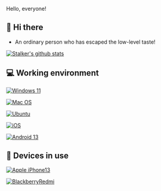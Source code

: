 Hello, everyone!

## 👋 Hi there
 * An ordinary person who has escaped the low-level taste!

[![Stalker's github stats](https://github-readme-stats.vercel.app/api?username=xiangfeidexiaohuo&show_icons=true&theme=onedark)](https://github.com/xiangfeidexiaohuo)

## 💻 Working environment
[![Windows 11](https://img.shields.io/badge/Windows%2011-00adef?style=flat-square&logo=windows&logoColor=ffffff)](https://www.microsoft.com/zh-cn/windows/windows-11)

[![Mac OS](https://img.shields.io/badge/MacOS%20Ventura%20-f45242?style=flat-square&logo=MacOS&Color=ffffff)](https://support.apple.com/zh-cn/macos/)

[![Ubuntu](https://img.shields.io/badge/Ubuntu%2022%2e04-dd4814?style=flat-square&logo=ubuntu&logoColor=ffffff)](https://releases.ubuntu.com/jammy/)

[![iOS](https://img.shields.io/badge/15-f13232?style=flat-square&logo=ios&logoColor=ffffff)](https://www.apple.com.cn/ios/ios-17/)

[![Android 13](https://img.shields.io/badge/Android%2013-6ddc84?style=flat-square&logo=android&logoColor=ffffff)](https://www.android.com/intl/zh-CN_cn/android-13/)

## 📱 Devices in use
[![Apple iPhone13](https://img.shields.io/badge/Apple%20iPhone%2013-fd5355?style=flat-square&logo=apple&logoColor=ffffff)](https://www.apple.com.cn/iphone-13/)

[![BlackberryRedmi](https://img.shields.io/badge/Redmi%20K60-adse58?style=flat-square&logo=Xiaomi&logoColor=ffffff)](https://www.mi.com/redmi-k60)
